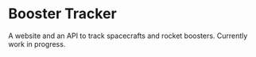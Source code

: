 <h1>Booster Tracker</h1>

A website and an API to track spacecrafts and rocket boosters. Currently work in progress.
